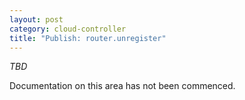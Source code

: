 ```yaml
---
layout: post
category: cloud-controller
title: "Publish: router.unregister"
---
```


*TBD*

Documentation on this area has not been commenced.
